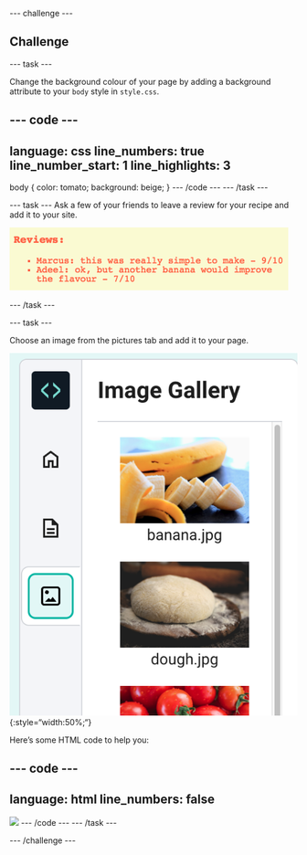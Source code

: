 --- challenge ---
## Challenge

--- task ---

Change the background colour of your page by adding a background attribute to your `body` style in `style.css`.

--- code ---
---
language: css
line_numbers: true
line_number_start: 1
line_highlights: 3
---
body {
    color: tomato;
	background: beige;
}
--- /code ---
--- /task ---

--- task ---
Ask a few of your friends to leave a review for your recipe and add it to your site.

![Red text on a yellow background showing two reviews of a banana milkshake recipe.](images/recipe-reviews.png)

--- /task ---

--- task ---

Choose an image from the pictures tab and add it to your page.

![The sidebar with image gallery selected and images of banana, dough and tomatoes](images/recipe-images.png){:style=“width:50%;“}

Here’s some HTML code to help you:

--- code ---
---
language: html
line_numbers: false
---
<img src="nameofimage.jpg">
--- /code ---
--- /task ---


--- /challenge ---